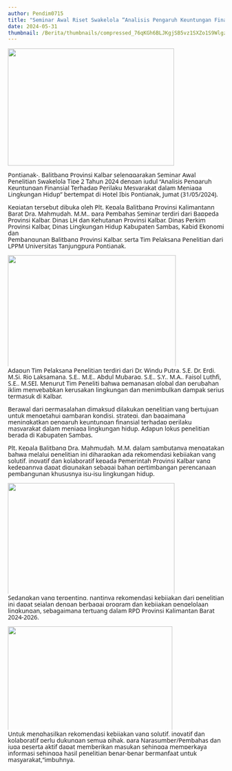 ```yaml
---
author: Pendim0715
title: "Seminar Awal Riset Swakelola “Analisis Pengaruh Keuntungan Finansial Terhadap Perilaku Mesyarakat dalam Menjaga Lingkungan Hidup”"
date: 2024-05-31
thumbnail: /Berita/thumbnails/compressed_76qKGh6BLJKgjSB5vz1SXZo1S9WlgzPqTElMpwcN.jpg
---
```

<p><img src="/images/ppUZ1ljUNkiTGt6otTWT.jpg" width="386" height="272" alt="" /></p>
<p class="MsoNormal"><span style="font-size: 10.5pt; line-height: 107%; font-family: 'Segoe UI', sans-serif; background: white;">Pontianak-, Balitbang Provinsi Kalbar selenggarakan Seminar Awal Penelitian Swakelola Tipe 2 Tahun 2024 dengan judul &ldquo;Analisis Pengaruh Keuntungan Finansial Terhadap Perilaku Mesyarakat dalam Menjaga Lingkungan Hidup&rdquo; bertempat di Hotel Ibis Pontianak, Jumat (31/05/2024).</span><span style="font-size: 10.5pt; line-height: 107%; font-family: 'Segoe UI', sans-serif;"><br style="animation-name: none !important; transition-property: none !important;" /><br style="animation-name: none !important; transition-property: none !important;" /><span style="background: white;">Kegiatan tersebut dibuka oleh Plt. Kepala Balitbang Provinsi Kalimantann Barat Dra. Mahmudah, M.M., para Pembahas Seminar terdiri dari Bappeda Provinsi Kalbar, Dinas LH dan Kehutanan Provinsi Kalbar, Dinas Perkim Provinsi Kalbar, Dinas Lingkungan Hidup Kabupaten Sambas, Kabid Ekonomi dan</span><br style="animation-name: none !important; transition-property: none !important;" /><span style="background: white;">Pembangunan Balitbang Provinsi Kalbar, serta Tim Pelaksana Penelitian dari LPPM Universitas Tanjungpura Pontianak.</span><br style="animation-name: none !important; transition-property: none !important;" /></span></p>
<p class="MsoNormal"><span style="font-size: 10.5pt; line-height: 107%; font-family: 'Segoe UI', sans-serif;"><img src="/images/XwiGAdOoiqjQ1zJyWojo.jpg" width="390" height="260" alt="" /><br style="animation-name: none !important; transition-property: none !important;" /><span style="background: white;">Adapun Tim Pelaksana Penelitian terdiri dari Dr. Windu Putra, S.E, Dr. Erdi, M.Si, Rio Laksamana, S.E., M.E., Abdul Mubaraq, S.E., S.Y., M.A., Faisol Luthfi, S.E., M.SEI. Menurut Tim Peneliti bahwa pemanasan global dan perubahan iklim menyebabkan kerusakan lingkungan dan menimbulkan dampak serius termasuk di Kalbar.</span><br style="animation-name: none !important; transition-property: none !important;" /><br style="animation-name: none !important; transition-property: none !important;" /><span style="background: white;">Berawal dari permasalahan dimaksud dilakukan penelitian yang bertujuan untuk mengetahui gambaran kondisi, strategi, dan bagaimana meningkatkan pengaruh keuntungan finansial terhadap perilaku masyarakat dalam menjaga lingkungan hidup. Adapun lokus penelitian berada di Kabupaten Sambas.</span><br style="animation-name: none !important; transition-property: none !important;" /><br style="animation-name: none !important; transition-property: none !important;" /><span style="background: white;">Plt. Kepala Balitbang Dra. Mahmudah, M.M. dalam sambutanya mengatakan bahwa melalui penelitian ini diharapkan ada rekomendasi kebijakan yang solutif, inovatif dan kolaboratif kepada Pemerintah Provinsi Kalbar yang kedepannya dapat digunakan sebagai bahan pertimbangan perencanaan pembangunan khususnya isu-isu lingkungan hidup.</span><br style="animation-name: none !important; transition-property: none !important;" /></span></p>
<p class="MsoNormal"><span style="font-size: 10.5pt; line-height: 107%; font-family: 'Segoe UI', sans-serif;"><img src="/images/6zESbAuhU5GXNIc8RgSO.jpg" width="387" height="259" alt="" /><br style="animation-name: none !important; transition-property: none !important;" /><span style="background: white;">Sedangkan yang terpenting, nantinya rekomendasi kebijakan dari penelitian ini dapat sejalan dengan berbagai program dan kebijakan pengelolaan lingkungan, sebagaimana tertuang dalam RPD Provinsi Kalimantan Barat 2024-2026.</span><br style="animation-name: none !important; transition-property: none !important;" /></span></p>
<p class="MsoNormal"><span style="font-size: 10.5pt; line-height: 107%; font-family: 'Segoe UI', sans-serif;"><img src="/images/ICjWUjpmzSasWOb303BI.jpg" width="382" height="242" alt="" /><br style="animation-name: none !important; transition-property: none !important;" /><span style="background: white;">Untuk menghasilkan rekomendasi kebijakan yang solutif, inovatif dan kolaboratif perlu dukungan semua pihak, para Narasumber/Pembahas dan juga peserta aktif dapat memberikan masukan sehingga memperkaya informasi sehingga hasil penelitian benar-benar bermanfaat untuk masyarakat,&rdquo;imbuhnya.</span></span><o:p></o:p></p>
<p class="MsoNormal"><span style="font-size: 10.5pt; line-height: 107%; font-family: 'Segoe UI', sans-serif;"><span style="background: white;"></span></span></p>
<p></p>